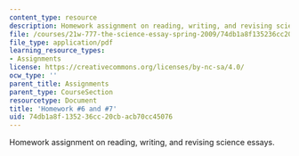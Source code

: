 ```yaml
---
content_type: resource
description: Homework assignment on reading, writing, and revising science essays.
file: /courses/21w-777-the-science-essay-spring-2009/74db1a8f135236cc20cbacb70cc45076_MIT21W_777s09_assn05_hw6and7.pdf
file_type: application/pdf
learning_resource_types:
- Assignments
license: https://creativecommons.org/licenses/by-nc-sa/4.0/
ocw_type: ''
parent_title: Assignments
parent_type: CourseSection
resourcetype: Document
title: 'Homework #6 and #7'
uid: 74db1a8f-1352-36cc-20cb-acb70cc45076
---
```

Homework assignment on reading, writing, and revising science essays.